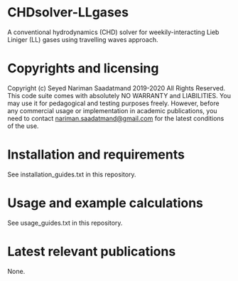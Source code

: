 # CHDsolver-LLgases
A conventional hydrodynamics (CHD) solver for weekily-interacting Lieb Liniger (LL) gases using travelling waves approach. 

# Copyrights and licensing 
Copyright (c) Seyed Nariman Saadatmand 2019-2020 All Rights Reserved. 
This code suite comes with absolutely NO WARRANTY and LIABILITIES. 
You may use it for pedagogical and testing purposes freely. However, before any commercial usage or implementation in academic publications, you need to contact nariman.saadatmand@gmail.com for the latest conditions of the use. 

# Installation and requirements
See installation_guides.txt in this repository.

# Usage and example calculations
See usage_guides.txt in this repository.

# Latest relevant publications
None.
